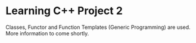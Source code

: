 # Learning C++ Project 2
Classes, Functor and Function Templates (Generic Programming) are used. More information to come shortly.
